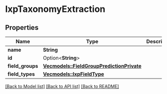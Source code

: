 # IxpTaxonomyExtraction

## Properties

Name | Type | Description | Notes
------------ | ------------- | ------------- | -------------
**name** | **String** |  | 
**id** | Option<**String**> |  | [optional]
**field_groups** | [**Vec<models::FieldGroupPredictionPrivate>**](FieldGroupPredictionPrivate.md) |  | 
**field_types** | [**Vec<models::IxpFieldType>**](IxpFieldType.md) |  | 

[[Back to Model list]](../README.md#documentation-for-models) [[Back to API list]](../README.md#documentation-for-api-endpoints) [[Back to README]](../README.md)


